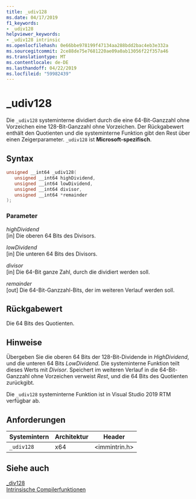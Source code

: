 ```yaml
---
title: _udiv128
ms.date: 04/17/2019
f1_keywords:
- _udiv128
helpviewer_keywords:
- _udiv128 intrinsic
ms.openlocfilehash: 0e66bbe978199f47134aa288bdd2bac4eb3e332a
ms.sourcegitcommit: 2ce88de75e7681220ae09a0ab13056f22f357a46
ms.translationtype: MT
ms.contentlocale: de-DE
ms.lasthandoff: 04/22/2019
ms.locfileid: "59982439"
---
```

# <a name="udiv128"></a>_udiv128

Die `_udiv128` systeminterne dividiert durch die eine 64-Bit-Ganzzahl ohne Vorzeichen eine 128-Bit-Ganzzahl ohne Vorzeichen. Der Rückgabewert enthält den Quotienten und die systeminterne Funktion gibt den Rest über einen Zeigerparameter. `_udiv128` ist **Microsoft-spezifisch**.

## <a name="syntax"></a>Syntax

```C
unsigned __int64 _udiv128(
   unsigned __int64 highDividend,
   unsigned __int64 lowDividend,
   unsigned __int64 divisor,
   unsigned __int64 *remainder
);
```

### <a name="parameters"></a>Parameter

*highDividend* \
[in] Die oberen 64 Bits des Divisors.

*lowDividend* \
[in] Die unteren 64 Bits des Divisors.

*divisor* \
[in] Die 64-Bit ganze Zahl, durch die dividiert werden soll.

*remainder* \
[out] Die 64-Bit-Ganzzahl-Bits, der im weiteren Verlauf werden soll.

## <a name="return-value"></a>Rückgabewert

Die 64 Bits des Quotienten.

## <a name="remarks"></a>Hinweise

Übergeben Sie die oberen 64 Bits der 128-Bit-Dividende in *HighDividend*, und die unteren 64 Bits *LowDividend*. Die systeminterne Funktion teilt dieses Werts mit *Divisor*. Speichert im weiteren Verlauf in die 64-Bit-Ganzzahl ohne Vorzeichen verweist *Rest*, und die 64 Bits des Quotienten zurückgibt.

Die `_udiv128` systeminterne Funktion ist in Visual Studio 2019 RTM verfügbar ab.

## <a name="requirements"></a>Anforderungen

|Systemintern|Architektur|Header|
|---------------|------------------|------------|
|`_udiv128`|x64|\<immintrin.h>|

## <a name="see-also"></a>Siehe auch

[_div128](div128.md) \
[Intrinsische Compilerfunktionen](compiler-intrinsics.md)
